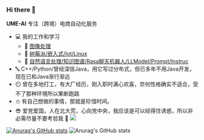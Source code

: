 ### Hi there 👋


**UME-AI** 专注（跨境）电商自动化服务

- 💻 我的工作和学习
  - 🌈 [图像处理](https://hapoviewer-gediaoss.notion.site/0a34fb897b08460c8f1f51150e774afb?v=5b5c45127b6b4e258c2c706ba516bf81)
  - 🌻 [树莓派/嵌入式/Iot/Linux](https://hapoviewer-gediaoss.notion.site/dad17b8c98f145ad81a9ac2dcd143b5a?v=97587cc0dc514d3cbe0c947c0c1e18ff)
  - 🤖 [自然语言处理/知识图谱/Rasa聊天机器人/LLModel/Prompt/Instruc](https://hapoviewer-gediaoss.notion.site/3de09f24bf4045cfa0fe810bc0610286?v=0f0a9b2376754dd9a5b2a8c8adbbb6f3)
- 🔤 C++/Python/曾经深信Java，用它写过分布式，但已多年不用Java开发，现在已和Java渐行渐远
- ⏲️ 曾在多地打工，有大厂经历，刚入职时满心欢喜，奈何性格确实不适合，受不了那种环境所以果断跑路
- ⛄ 有自己想做的事情，那就是珍惜时间。
- 😎 爱党爱国，人在北大荒，心向党中央，我应该是可以经得住诱惑，所以非必需尽量不要考验我 🥀
![](https://i.328888.xyz/2023/04/22/i52pNZ.jpeg)


[![Anurag's GitHub stats](https://github-readme-stats.vercel.app/api?username=ume-technology)](https://github.com/anuraghazra/github-readme-stats)
![Anurag's GitHub stats](https://github-readme-stats.vercel.app/api?username=anuraghazra&show_icons=true&theme=radical)
